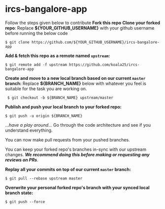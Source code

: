 # ircs-bangalore-app

Follow the steps given below to contribute
**Fork this repo**
**Clone your forked repo**:
Replace **${YOUR_GITHUB_USERNAME}** with your github username before running the below code

 ```$ git clone https://github.com/${YOUR_GITHUB_USERNAME}/ircs-bangalore-app```
 
  
  **Add & fetch this repo as a remote named `upstream`:**
  
  ```$ git remote add -f upstream https://github.com/koala25/ircs-bangalore-app```
  
  **Create and move to a new local branch based on our current `master` branch:**
  Replace **${BRANCH_NAME}** below with whatever you feel is suitable for the task you are working on.

``` $ git checkout -b ${BRANCH_NAME} upstream/master```

**Publish and push your local branch to your forked repo:**

```$ git push -u origin ${BRANCH_NAME}```

...*have a play around*... Go through the code architecture and see if you understand everything.

You can now make pull requests from your pushed branches.

You can keep your forked repo's branches in-sync with our upstream changes. **_We recommend doing this before making or requesting any reviews on PRs_**.

**Replay all your commits on top of our current `master` branch:**

``` $ git pull --rebase upstream master ```

**Overwrite your personal forked repo's branch with your synced local branch state:**

``` $ git push --force ```
